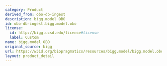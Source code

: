 ```yaml
---
category: Product
derived_from: obo-db-ingest
description: bigg.model OBO
id: obo-db-ingest.bigg.model.obo
license:
  id: http://bigg.ucsd.edu/license#license
  label: Custom
name: bigg.model OBO
original_source: bigg
url: https://w3id.org/biopragmatics/resources/bigg.model/bigg.model.obo
layout: product_detail
---
```

